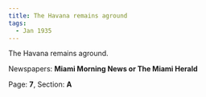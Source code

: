 ```yaml
---  
title: The Havana remains aground  
tags:  
  - Jan 1935  
---  
```

  
The Havana remains aground.  
  
Newspapers: **Miami Morning News or The Miami Herald**  
  
Page: **7**, Section: **A** 
